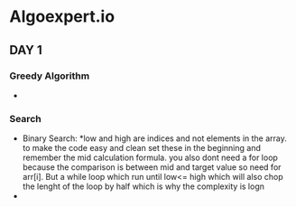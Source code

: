 # Algoexpert.io

## DAY 1

### Greedy Algorithm
- 
### Search
- Binary Search: *low and high are indices and not elements in the array. to make the code easy and clean set these in the beginning and remember the mid calculation formula. you also dont need a for loop because the comparison is between mid and target value so need for arr[i]. But a while loop which run until low<= high which will also chop the lenght of the loop by half which is why the complexity is logn
- 

